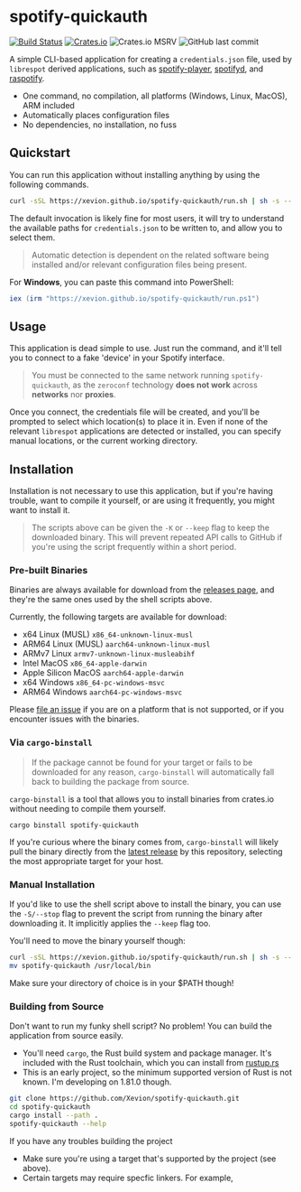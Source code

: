 # spotify-quickauth

[![Build Status](https://github.com/Xevion/spotify-quickauth/workflows/Build/badge.svg)](https://github.com/Xevion/spotify-quickauth/actions)
[![Crates.io](https://img.shields.io/crates/v/spotify-quickauth.svg)](https://crates.io/crates/spotify-quickauth)
![Crates.io MSRV](https://img.shields.io/crates/msrv/spotify-quickauth)
![GitHub last commit](https://img.shields.io/github/last-commit/Xevion/spotify-quickauth)
<!-- TODO: Add testing status badge -->


A simple CLI-based application for creating a `credentials.json` file, used by `librespot` derived applications, such as [spotify-player][spotify-player], [spotifyd][spotifyd], and [raspotify][raspotify].

- One command, no compilation, all platforms (Windows, Linux, MacOS), ARM included
- Automatically places configuration files
- No dependencies, no installation, no fuss

## Quickstart

You can run this application without installing anything by using the following commands.

```bash
curl -sSL https://xevion.github.io/spotify-quickauth/run.sh | sh -s --
```

The default invocation is likely fine for most users, it will try to understand the available paths for `credentials.json` to be written to, and allow you to select them.

> Automatic detection is dependent on the related software being installed and/or relevant configuration files being present.

For **Windows**, you can paste this command into PowerShell:

```powershell
iex (irm "https://xevion.github.io/spotify-quickauth/run.ps1")
```

## Usage

This application is dead simple to use. Just run the command, and it'll tell you to connect to a fake 'device' in your Spotify interface.

> You must be connected to the same network running `spotify-quickauth`, as the `zeroconf` technology **does not work** across **networks** nor **proxies**. 

Once you connect, the credentials file will be created, and you'll be prompted to select which location(s) to place it in. Even if none of the relevant `librespot` applications are detected or installed, you can specify manual locations, or the current working directory.

## Installation

Installation is not necessary to use this application, but if you're having trouble, want to compile it yourself, or are using it frequently, you might want to install it.

>The scripts above can be given the `-K` or `--keep` flag to keep the downloaded binary. This will prevent repeated API calls to GitHub if you're using the script frequently within a short period.


### Pre-built Binaries

Binaries are always available for download from the [releases page][latestRelease], and they're the same ones used by the shell scripts above.

Currently, the following targets are available for download:
- x64 Linux (MUSL) `x86_64-unknown-linux-musl`
- ARM64 Linux (MUSL) `aarch64-unknown-linux-musl`
- ARMv7 Linux `armv7-unknown-linux-musleabihf`
- Intel MacOS `x86_64-apple-darwin`
- Apple Silicon MacOS `aarch64-apple-darwin`
- x64 Windows `x86_64-pc-windows-msvc`
- ARM64 Windows `aarch64-pc-windows-msvc`

Please [file an issue][new-issue] if you are on a platform that is not supported, or if you encounter issues with the binaries.

### Via `cargo-binstall`

> If the package cannot be found for your target or fails to be downloaded for any reason, `cargo-binstall` will automatically fall back to building the package from source.

`cargo-binstall` is a tool that allows you to install binaries from crates.io without needing to compile them yourself.

```
cargo binstall spotify-quickauth
```

If you're curious where the binary comes from, `cargo-binstall` will likely pull the binary directly from the [latest release][latestRelease] by this repository, selecting the most appropriate target for your host.


### Manual Installation

If you'd like to use the shell script above to install the binary, you can use the `-S/--stop` flag to prevent the script from running the binary after downloading it. It implicitly applies the `--keep` flag too.

You'll need to move the binary yourself though:

```bash
curl -sSL https://xevion.github.io/spotify-quickauth/run.sh | sh -s -- -S
mv spotify-quickauth /usr/local/bin
```

Make sure your directory of choice is in your $PATH though!

### Building from Source

Don't want to run my funky shell script? No problem! You can build the application from source easily.

- You'll need `cargo`, the Rust build system and package manager. It's included with the Rust toolchain, which you can install from [rustup.rs][rustup]
- This is an early project, so the minimum supported version of Rust is not known. I'm developing on 1.81.0 though.

```bash
git clone https://github.com/Xevion/spotify-quickauth.git
cd spotify-quickauth
cargo install --path .
spotify-quickauth --help
```

If you have any troubles building the project
- Make sure you're using a target that's supported by the project (see above).
- Certain targets may require specfic linkers. For example, 

[latestRelease]: https://github.com/Xevion/spotify-quickauth/releases/latest/
[spotify-player]: https://github.com/aome510/spotify-player
[spotifyd]: https://github.com/Spotifyd/spotifyd
[raspotify]: https://github.com/dtcooper/raspotify
[rustup]: https://rustup.rs
[git]: https://git-scm.com
[binstall]: https://github.com/cargo-bins/cargo-binstall
[quickinstall]: https://github.com/cargo-bins/cargo-quickinstall
[binstall-installation]: https://github.com/cargo-bins/cargo-binstall#installation
[new-issue]: https://github.com/Xevion/spotify-quickauth/issues/new